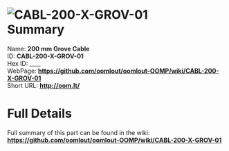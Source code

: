 
![CABL-200-X-GROV-01](https://github.com/oomlout/oomlout-OOMP/blob/master/parts/CABL-200-X-GROV-01/CABL-200-X-GROV-01_420.jpg)   
Summary
=================
  
Name: __200 mm Grove Cable__    
ID: __CABL-200-X-GROV-01__   
Hex ID: ____   
WebPage: __https://github.com/oomlout/oomlout-OOMP/wiki/CABL-200-X-GROV-01__   
Short URL: __http://oom.lt/__   

Full Details
==========================
Full summary of this part can be found in the wiki:   
__https://github.com/oomlout/oomlout-OOMP/wiki/CABL-200-X-GROV-01__    

